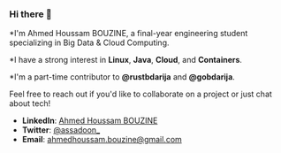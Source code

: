 ### Hi there 👋

*I'm Ahmed Houssam BOUZINE, a final-year engineering student specializing in Big Data & Cloud Computing.

*I have a strong interest in **Linux**, **Java**, **Cloud**, and **Containers**.

*I'm a part-time contributor to **@rustbdarija** and **@gobdarija**.

Feel free to reach out if you'd like to collaborate on a project or just chat about tech!

- **LinkedIn**: [Ahmed Houssam BOUZINE](https://www.linkedin.com/in/ahmed-houssam-bouzine/)
- **Twitter**: [@assadoon_](https://x.com/assadoon_)
- **Email**: [ahmedhoussam.bouzine@gmail.com](mailto:ahmedhoussam.bouzine@gmail.com)
